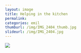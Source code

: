 ```yaml
---
layout: image
title: Helping in the kitchen
permalink: 
categories: emil
thumburl: /img/IMG_2404_thumb.jpg
slideurl: /img/IMG_2404.jpg 
---
```

![](/img/IMG_2404.jpg)


